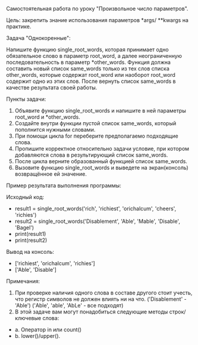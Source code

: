 Самостоятельная работа по уроку "Произвольное число параметров".

Цель: закрепить знание использования параметров *args/ **kwargs на практике.

Задача "Однокоренные":

Напишите функцию single_root_words, которая принимает одно обязательное слово в параметр root_word, а далее неограниченную последовательность в параметр *other_words.
Функция должна составить новый список same_words только из тех слов списка other_words, которые содержат root_word или наоборот root_word содержит одно из этих слов. После вернуть список same_words в качестве результата своей работы.

Пункты задачи:
  1. Объявите функцию single_root_words и напишите в ней параметры root_word и *other_words.
  2. Создайте внутри функции пустой список same_words, который пополнится нужными словами.
  3. При помощи цикла for переберите предполагаемо подходящие слова.
  4. Пропишите корректное относительно задачи условие, при котором добавляются слова в результирующий список same_words.
  5. После цикла верните образованный функцией список same_words.
  6. Вызовите функцию single_root_words и выведете на экран(консоль) возвращённое ей значение.

Пример результата выполнения программы:

Исходный код:

  - result1 = single_root_words('rich', 'richiest', 'orichalcum', 'cheers', 'richies')
  - result2 = single_root_words('Disablement', 'Able', 'Mable', 'Disable', 'Bagel')
  - print(result1)
  - print(result2)

Вывод на консоль:
  - ['richiest', 'orichalcum', 'richies']
  - ['Able', 'Disable']

Примечания:

  1. При проверке наличия одного слова в составе другого стоит учесть, что регистр символов не должен влиять ни на что. ('Disablement' - 'Able') ('Able', 'able', 'AbLe' - все подходят)
  2. В этой задаче вам могут понадобиться следующие методы строк/ключевые слова:
  - а. Оператор in или count()
  - b. lower()/upper().
